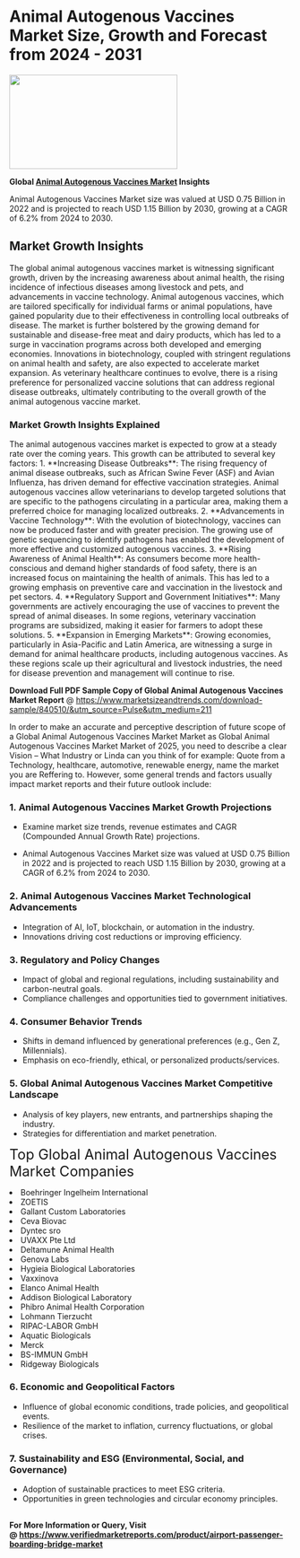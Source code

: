 <H1>Animal Autogenous Vaccines Market Size, Growth and Forecast from 2024 - 2031</H1><img class="aligncenter size-medium wp-image-584254" src="https://thirdeyenews.in/wp-content/uploads/2024/09/Global-Market-Research-300x168.jpeg" alt="" width="300" height="168" /><p><strong>Global&nbsp;<a href="https://www.marketsizeandtrends.com/download-sample/840510/&amp;utm_source=Pulse&amp;utm_medium=211">Animal Autogenous Vaccines Market</a> Insights</strong></p><p>Animal Autogenous Vaccines Market size was valued at USD 0.75 Billion in 2022 and is projected to reach USD 1.15 Billion by 2030, growing at a CAGR of 6.2% from 2024 to 2030.</p><p><h2>Market Growth Insights</h2> The global animal autogenous vaccines market is witnessing significant growth, driven by the increasing awareness about animal health, the rising incidence of infectious diseases among livestock and pets, and advancements in vaccine technology. Animal autogenous vaccines, which are tailored specifically for individual farms or animal populations, have gained popularity due to their effectiveness in controlling local outbreaks of disease. The market is further bolstered by the growing demand for sustainable and disease-free meat and dairy products, which has led to a surge in vaccination programs across both developed and emerging economies. Innovations in biotechnology, coupled with stringent regulations on animal health and safety, are also expected to accelerate market expansion. As veterinary healthcare continues to evolve, there is a rising preference for personalized vaccine solutions that can address regional disease outbreaks, ultimately contributing to the overall growth of the animal autogenous vaccine market. <h3>Market Growth Insights Explained</h3> The animal autogenous vaccines market is expected to grow at a steady rate over the coming years. This growth can be attributed to several key factors: 1. **Increasing Disease Outbreaks**: The rising frequency of animal disease outbreaks, such as African Swine Fever (ASF) and Avian Influenza, has driven demand for effective vaccination strategies. Animal autogenous vaccines allow veterinarians to develop targeted solutions that are specific to the pathogens circulating in a particular area, making them a preferred choice for managing localized outbreaks. 2. **Advancements in Vaccine Technology**: With the evolution of biotechnology, vaccines can now be produced faster and with greater precision. The growing use of genetic sequencing to identify pathogens has enabled the development of more effective and customized autogenous vaccines. 3. **Rising Awareness of Animal Health**: As consumers become more health-conscious and demand higher standards of food safety, there is an increased focus on maintaining the health of animals. This has led to a growing emphasis on preventive care and vaccination in the livestock and pet sectors. 4. **Regulatory Support and Government Initiatives**: Many governments are actively encouraging the use of vaccines to prevent the spread of animal diseases. In some regions, veterinary vaccination programs are subsidized, making it easier for farmers to adopt these solutions. 5. **Expansion in Emerging Markets**: Growing economies, particularly in Asia-Pacific and Latin America, are witnessing a surge in demand for animal healthcare products, including autogenous vaccines. As these regions scale up their agricultural and livestock industries, the need for disease prevention and management will continue to rise. </p><p><span class=""><strong>Download Full PDF Sample Copy of Global Animal Autogenous Vaccines Market Report</strong> @ <a href="https://www.marketsizeandtrends.com/download-sample/840510/&amp;utm_source=Pulse&amp;utm_medium=211" target="_blank">https://www.marketsizeandtrends.com/download-sample/840510/&amp;utm_source=Pulse&amp;utm_medium=211</a></span></p><p>In order to make an accurate and perceptive description of future scope of a Global&nbsp;Animal Autogenous Vaccines Market Market as Global&nbsp;Animal Autogenous Vaccines Market Market of 2025, you need to describe a clear Vision &ndash; What Industry or Linda can you think of for example: Quote from a Technology, healthcare, automotive, renewable energy, name the market you are Reffering to. However, some general trends and factors usually impact market reports and their future outlook include:</p><h3>1.&nbsp;<strong>Animal Autogenous Vaccines Market Growth Projections</strong></h3><ul><li>Examine market size trends, revenue estimates and CAGR (Compounded Annual Growth Rate) projections.</li><li><p>Animal Autogenous Vaccines Market size was valued at USD 0.75 Billion in 2022 and is projected to reach USD 1.15 Billion by 2030, growing at a CAGR of 6.2% from 2024 to 2030.</p></li></ul><h3>2.&nbsp;<strong>Animal Autogenous Vaccines Market Technological Advancements</strong></h3><ul><li>Integration of AI, IoT, blockchain, or automation in the industry.</li><li>Innovations driving cost reductions or improving efficiency.</li></ul><h3>3.&nbsp;<strong>Regulatory and Policy Changes</strong></h3><ul><li>Impact of global and regional regulations, including sustainability and carbon-neutral goals.</li><li>Compliance challenges and opportunities tied to government initiatives.</li></ul><h3>4.&nbsp;<strong>Consumer Behavior Trends</strong></h3><ul><li>Shifts in demand influenced by generational preferences (e.g., Gen Z, Millennials).</li><li>Emphasis on eco-friendly, ethical, or personalized products/services.</li></ul><h3>5.&nbsp;<strong>Global Animal Autogenous Vaccines Market Competitive Landscape</strong></h3><ul><li>Analysis of key players, new entrants, and partnerships shaping the industry.</li><li>Strategies for differentiation and market penetration.</li></ul><p data-pm-slice="1 1 []"><span style="color: inherit; font-family: inherit; font-size: 25px;">Top Global Animal Autogenous Vaccines Market Companies</span></p><div class="" data-test-id=""><p><li>Boehringer Ingelheim International</li><li> ZOETIS</li><li> Gallant Custom Laboratories</li><li> Ceva Biovac</li><li> Dyntec sro</li><li> UVAXX Pte Ltd</li><li> Deltamune Animal Health</li><li> Genova Labs</li><li> Hygieia Biological Laboratories</li><li> Vaxxinova</li><li> Elanco Animal Health</li><li> Addison Biological Laboratory</li><li> Phibro Animal Health Corporation</li><li> Lohmann Tierzucht</li><li> RIPAC-LABOR GmbH</li><li> Aquatic Biologicals</li><li> Merck</li><li> BS-IMMUN GmbH</li><li> Ridgeway Biologicals</li></p></div><h3>6.&nbsp;<strong>Economic and Geopolitical Factors</strong></h3><ul><li>Influence of global economic conditions, trade policies, and geopolitical events.</li><li>Resilience of the market to inflation, currency fluctuations, or global crises.</li></ul><h3>7.&nbsp;<strong>Sustainability and ESG (Environmental, Social, and Governance)</strong></h3><ul><li>Adoption of sustainable practices to meet ESG criteria.</li><li>Opportunities in green technologies and circular economy principles.</li></ul><h2><strong style="font-size: 14px;">For More Information or Query, Visit @&nbsp;</strong><a style="background-color: #ffffff; font-size: 14px;" href="https://www.marketsizeandtrends.com/report/animal-autogenous-vaccines-market/" target="_blank">https://www.verifiedmarketreports.com/product/airport-passenger-boarding-bridge-market</a></h2>
